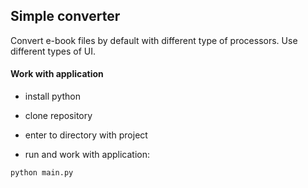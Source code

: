 ## Simple converter

Convert e-book files by default with different type of processors.
Use different types of UI.

#### Work with application

- install python

- clone repository

- enter to directory with project

- run and work with application:

```bash
python main.py
```

